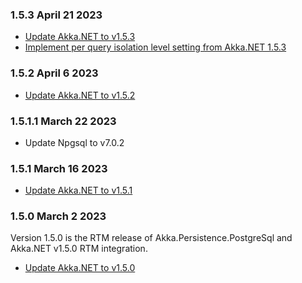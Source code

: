 ### 1.5.3 April 21 2023 ###

* [Update Akka.NET to v1.5.3](https://github.com/akkadotnet/akka.net/releases/tag/1.5.3)
* [Implement per query isolation level setting from Akka.NET 1.5.3](https://github.com/akkadotnet/Akka.Persistence.PostgreSql/pull/198)

### 1.5.2 April 6 2023 ###

* [Update Akka.NET to v1.5.2](https://github.com/akkadotnet/akka.net/releases/tag/1.5.2)

### 1.5.1.1 March 22 2023 ###

* Update Npgsql to v7.0.2

### 1.5.1 March 16 2023 ###

* [Update Akka.NET to v1.5.1](https://github.com/akkadotnet/akka.net/releases/tag/1.5.1)

### 1.5.0 March 2 2023 ###

Version 1.5.0 is the RTM release of Akka.Persistence.PostgreSql and Akka.NET v1.5.0 RTM integration.

* [Update Akka.NET to v1.5.0](https://github.com/akkadotnet/akka.net/releases/tag/1.5.0)
